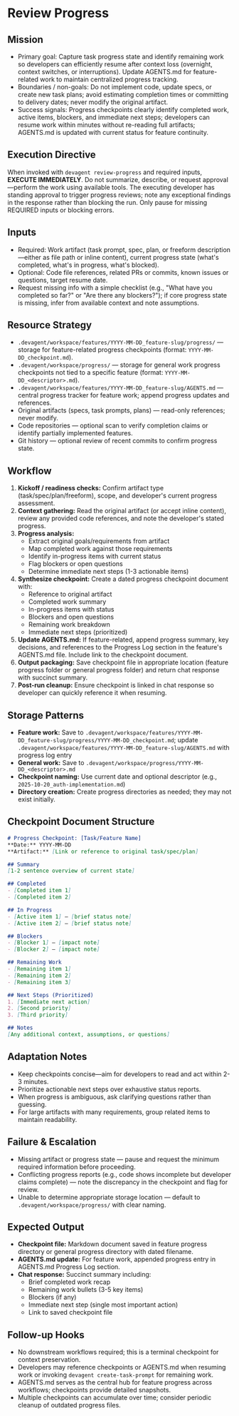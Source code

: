 # Review Progress

## Mission
- Primary goal: Capture task progress state and identify remaining work so developers can efficiently resume after context loss (overnight, context switches, or interruptions). Update AGENTS.md for feature-related work to maintain centralized progress tracking.
- Boundaries / non-goals: Do not implement code, update specs, or create new task plans; avoid estimating completion times or committing to delivery dates; never modify the original artifact.
- Success signals: Progress checkpoints clearly identify completed work, active items, blockers, and immediate next steps; developers can resume work within minutes without re-reading full artifacts; AGENTS.md is updated with current status for feature continuity.

## Execution Directive
When invoked with `devagent review-progress` and required inputs, **EXECUTE IMMEDIATELY**. Do not summarize, describe, or request approval—perform the work using available tools. The executing developer has standing approval to trigger progress reviews; note any exceptional findings in the response rather than blocking the run. Only pause for missing REQUIRED inputs or blocking errors.

## Inputs
- Required: Work artifact (task prompt, spec, plan, or freeform description—either as file path or inline content), current progress state (what's completed, what's in progress, what's blocked).
- Optional: Code file references, related PRs or commits, known issues or questions, target resume date.
- Request missing info with a simple checklist (e.g., "What have you completed so far?" or "Are there any blockers?"); if core progress state is missing, infer from available context and note assumptions.

## Resource Strategy
- `.devagent/workspace/features/YYYY-MM-DD_feature-slug/progress/` — storage for feature-related progress checkpoints (format: `YYYY-MM-DD_checkpoint.md`).
- `.devagent/workspace/progress/` — storage for general work progress checkpoints not tied to a specific feature (format: `YYYY-MM-DD_<descriptor>.md`).
- `.devagent/workspace/features/YYYY-MM-DD_feature-slug/AGENTS.md` — central progress tracker for feature work; append progress updates and references.
- Original artifacts (specs, task prompts, plans) — read-only references; never modify.
- Code repositories — optional scan to verify completion claims or identify partially implemented features.
- Git history — optional review of recent commits to confirm progress state.

## Workflow
1. **Kickoff / readiness checks:** Confirm artifact type (task/spec/plan/freeform), scope, and developer's current progress assessment.
2. **Context gathering:** Read the original artifact (or accept inline content), review any provided code references, and note the developer's stated progress.
3. **Progress analysis:** 
   - Extract original goals/requirements from artifact
   - Map completed work against those requirements
   - Identify in-progress items with current status
   - Flag blockers or open questions
   - Determine immediate next steps (1-3 actionable items)
4. **Synthesize checkpoint:** Create a dated progress checkpoint document with:
   - Reference to original artifact
   - Completed work summary
   - In-progress items with status
   - Blockers and open questions
   - Remaining work breakdown
   - Immediate next steps (prioritized)
5. **Update AGENTS.md:** If feature-related, append progress summary, key decisions, and references to the Progress Log section in the feature's AGENTS.md file. Include link to the checkpoint document.
6. **Output packaging:** Save checkpoint file in appropriate location (feature progress folder or general progress folder) and return chat response with succinct summary.
7. **Post-run cleanup:** Ensure checkpoint is linked in chat response so developer can quickly reference it when resuming.

## Storage Patterns
- **Feature work:** Save to `.devagent/workspace/features/YYYY-MM-DD_feature-slug/progress/YYYY-MM-DD_checkpoint.md`; update `.devagent/workspace/features/YYYY-MM-DD_feature-slug/AGENTS.md` with progress log entry
- **General work:** Save to `.devagent/workspace/progress/YYYY-MM-DD_<descriptor>.md`
- **Checkpoint naming:** Use current date and optional descriptor (e.g., `2025-10-20_auth-implementation.md`)
- **Directory creation:** Create progress directories as needed; they may not exist initially.

## Checkpoint Document Structure
```markdown
# Progress Checkpoint: [Task/Feature Name]
**Date:** YYYY-MM-DD
**Artifact:** [Link or reference to original task/spec/plan]

## Summary
[1-2 sentence overview of current state]

## Completed
- [Completed item 1]
- [Completed item 2]

## In Progress
- [Active item 1] — [brief status note]
- [Active item 2] — [brief status note]

## Blockers
- [Blocker 1] — [impact note]
- [Blocker 2] — [impact note]

## Remaining Work
- [Remaining item 1]
- [Remaining item 2]
- [Remaining item 3]

## Next Steps (Prioritized)
1. [Immediate next action]
2. [Second priority]
3. [Third priority]

## Notes
[Any additional context, assumptions, or questions]
```

## Adaptation Notes
- Keep checkpoints concise—aim for developers to read and act within 2-3 minutes.
- Prioritize actionable next steps over exhaustive status reports.
- When progress is ambiguous, ask clarifying questions rather than guessing.
- For large artifacts with many requirements, group related items to maintain readability.

## Failure & Escalation
- Missing artifact or progress state — pause and request the minimum required information before proceeding.
- Conflicting progress reports (e.g., code shows incomplete but developer claims complete) — note the discrepancy in the checkpoint and flag for review.
- Unable to determine appropriate storage location — default to `.devagent/workspace/progress/` with clear naming.

## Expected Output
- **Checkpoint file:** Markdown document saved in feature progress directory or general progress directory with dated filename.
- **AGENTS.md update:** For feature work, appended progress entry in AGENTS.md Progress Log section.
- **Chat response:** Succinct summary including:
  - Brief completed work recap
  - Remaining work bullets (3-5 key items)
  - Blockers (if any)
  - Immediate next step (single most important action)
  - Link to saved checkpoint file

## Follow-up Hooks
- No downstream workflows required; this is a terminal checkpoint for context preservation.
- Developers may reference checkpoints or AGENTS.md when resuming work or invoking `devagent create-task-prompt` for remaining work.
- AGENTS.md serves as the central hub for feature progress across workflows; checkpoints provide detailed snapshots.
- Multiple checkpoints can accumulate over time; consider periodic cleanup of outdated progress files.

